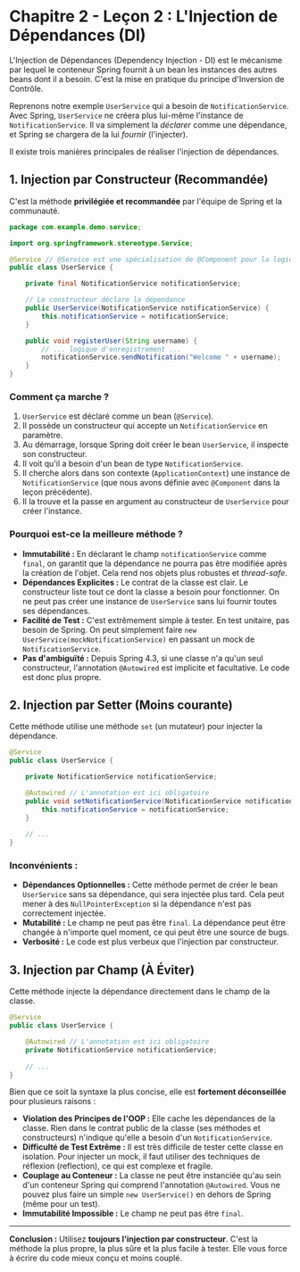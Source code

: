 # Chapitre 2 - Leçon 2 : L'Injection de Dépendances (DI)

L'Injection de Dépendances (Dependency Injection - DI) est le mécanisme par lequel le conteneur Spring fournit à un bean les instances des autres beans dont il a besoin. C'est la mise en pratique du principe d'Inversion de Contrôle.

Reprenons notre exemple `UserService` qui a besoin de `NotificationService`. Avec Spring, `UserService` ne créera plus lui-même l'instance de `NotificationService`. Il va simplement la *déclarer* comme une dépendance, et Spring se chargera de la lui *fournir* (l'injecter).

Il existe trois manières principales de réaliser l'injection de dépendances.

## 1. Injection par Constructeur (Recommandée)

C'est la méthode **privilégiée et recommandée** par l'équipe de Spring et la communauté.

```java
package com.example.demo.service;

import org.springframework.stereotype.Service;

@Service // @Service est une spécialisation de @Component pour la logique métier
public class UserService {

    private final NotificationService notificationService;

    // Le constructeur déclare la dépendance
    public UserService(NotificationService notificationService) {
        this.notificationService = notificationService;
    }

    public void registerUser(String username) {
        // ... logique d'enregistrement ...
        notificationService.sendNotification("Welcome " + username);
    }
}
```

### Comment ça marche ?

1.  `UserService` est déclaré comme un bean (`@Service`).
2.  Il possède un constructeur qui accepte un `NotificationService` en paramètre.
3.  Au démarrage, lorsque Spring doit créer le bean `UserService`, il inspecte son constructeur.
4.  Il voit qu'il a besoin d'un bean de type `NotificationService`.
5.  Il cherche alors dans son contexte (`ApplicationContext`) une instance de `NotificationService` (que nous avons définie avec `@Component` dans la leçon précédente).
6.  Il la trouve et la passe en argument au constructeur de `UserService` pour créer l'instance.

### Pourquoi est-ce la meilleure méthode ?

- **Immutabilité :** En déclarant le champ `notificationService` comme `final`, on garantit que la dépendance ne pourra pas être modifiée après la création de l'objet. Cela rend nos objets plus robustes et *thread-safe*.
- **Dépendances Explicites :** Le contrat de la classe est clair. Le constructeur liste tout ce dont la classe a besoin pour fonctionner. On ne peut pas créer une instance de `UserService` sans lui fournir toutes ses dépendances.
- **Facilité de Test :** C'est extrêmement simple à tester. En test unitaire, pas besoin de Spring. On peut simplement faire `new UserService(mockNotificationService)` en passant un mock de `NotificationService`.
- **Pas d'ambiguïté :** Depuis Spring 4.3, si une classe n'a qu'un seul constructeur, l'annotation `@Autowired` est implicite et facultative. Le code est donc plus propre.

## 2. Injection par Setter (Moins courante)

Cette méthode utilise une méthode `set` (un mutateur) pour injecter la dépendance.

```java
@Service
public class UserService {

    private NotificationService notificationService;

    @Autowired // L'annotation est ici obligatoire
    public void setNotificationService(NotificationService notificationService) {
        this.notificationService = notificationService;
    }
    
    // ...
}
```

### Inconvénients :

- **Dépendances Optionnelles :** Cette méthode permet de créer le bean `UserService` sans sa dépendance, qui sera injectée plus tard. Cela peut mener à des `NullPointerException` si la dépendance n'est pas correctement injectée.
- **Mutabilité :** Le champ ne peut pas être `final`. La dépendance peut être changée à n'importe quel moment, ce qui peut être une source de bugs.
- **Verbosité :** Le code est plus verbeux que l'injection par constructeur.

## 3. Injection par Champ (À Éviter)

Cette méthode injecte la dépendance directement dans le champ de la classe.

```java
@Service
public class UserService {

    @Autowired // L'annotation est ici obligatoire
    private NotificationService notificationService;
    
    // ...
}
```

Bien que ce soit la syntaxe la plus concise, elle est **fortement déconseillée** pour plusieurs raisons :

- **Violation des Principes de l'OOP :** Elle cache les dépendances de la classe. Rien dans le contrat public de la classe (ses méthodes et constructeurs) n'indique qu'elle a besoin d'un `NotificationService`.
- **Difficulté de Test Extrême :** Il est très difficile de tester cette classe en isolation. Pour injecter un mock, il faut utiliser des techniques de réflexion (reflection), ce qui est complexe et fragile.
- **Couplage au Conteneur :** La classe ne peut être instanciée qu'au sein d'un conteneur Spring qui comprend l'annotation `@Autowired`. Vous ne pouvez plus faire un simple `new UserService()` en dehors de Spring (même pour un test).
- **Immutabilité Impossible :** Le champ ne peut pas être `final`.

---

**Conclusion :** Utilisez **toujours l'injection par constructeur**. C'est la méthode la plus propre, la plus sûre et la plus facile à tester. Elle vous force à écrire du code mieux conçu et moins couplé.
